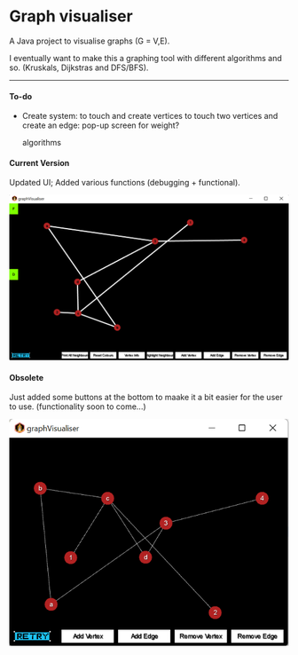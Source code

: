 # Graph visualiser

A Java project to visualise graphs (G = V,E).

I eventually want to make this a graphing tool with different algorithms and so. (Kruskals, Dijkstras and DFS/BFS).

---------------

#### To-do
- Create system:
	to touch and create vertices
	to touch two vertices and create an edge: pop-up screen for weight?
	
	algorithms
	
#### Current Version
Updated UI;
Added various functions (debugging + functional).

![Alt text](https://github.com/LeoTovell/Graph-Visualiser/blob/main/pic/140522.png)

#### Obsolete
Just added some buttons at the bottom to maake it a bit easier for the user to use. (functionality soon to come...)

![Alt Text](https://github.com/LeoTovell/Graph-Visualiser/blob/main/pic/withButtnos.png)

